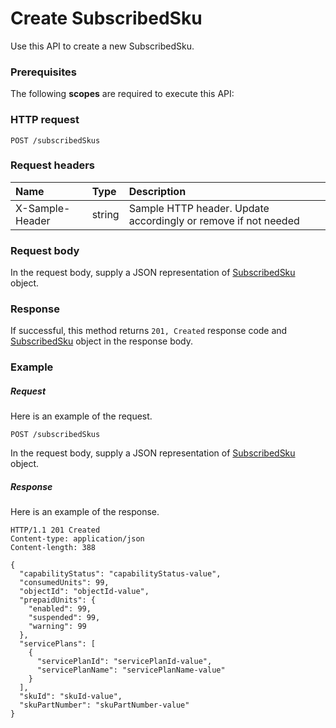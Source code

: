 # Create SubscribedSku

Use this API to create a new SubscribedSku.
### Prerequisites
The following **scopes** are required to execute this API: 
### HTTP request
<!-- { "blockType": "ignored" } -->
```http
POST /subscribedSkus

```
### Request headers
| Name       | Type | Description|
|:---------------|:--------|:----------|
| X-Sample-Header  | string  | Sample HTTP header. Update accordingly or remove if not needed|

### Request body
In the request body, supply a JSON representation of [SubscribedSku](../resources/subscribedsku.md) object.


### Response
If successful, this method returns `201, Created` response code and [SubscribedSku](../resources/subscribedsku.md) object in the response body.

### Example
##### Request
Here is an example of the request.
<!-- {
  "blockType": "request",
  "name": "create_subscribedsku_from_subscribedskus"
}-->
```http
POST /subscribedSkus
```
In the request body, supply a JSON representation of [SubscribedSku](../resources/subscribedsku.md) object.
##### Response
Here is an example of the response.
<!-- {
  "blockType": "response",
  "truncated": false,
  "@odata.type": "microsoft.graph.subscribedsku"
} -->
```http
HTTP/1.1 201 Created
Content-type: application/json
Content-length: 388

{
  "capabilityStatus": "capabilityStatus-value",
  "consumedUnits": 99,
  "objectId": "objectId-value",
  "prepaidUnits": {
    "enabled": 99,
    "suspended": 99,
    "warning": 99
  },
  "servicePlans": [
    {
      "servicePlanId": "servicePlanId-value",
      "servicePlanName": "servicePlanName-value"
    }
  ],
  "skuId": "skuId-value",
  "skuPartNumber": "skuPartNumber-value"
}
```

<!-- uuid: aab1ba95-ac01-417b-bbeb-c75e66e4bb68
2015-10-19 08:55:38 UTC -->
<!-- {
  "type": "#page.annotation",
  "description": "Create SubscribedSku",
  "keywords": "",
  "section": "documentation",
  "tocPath": ""
}-->